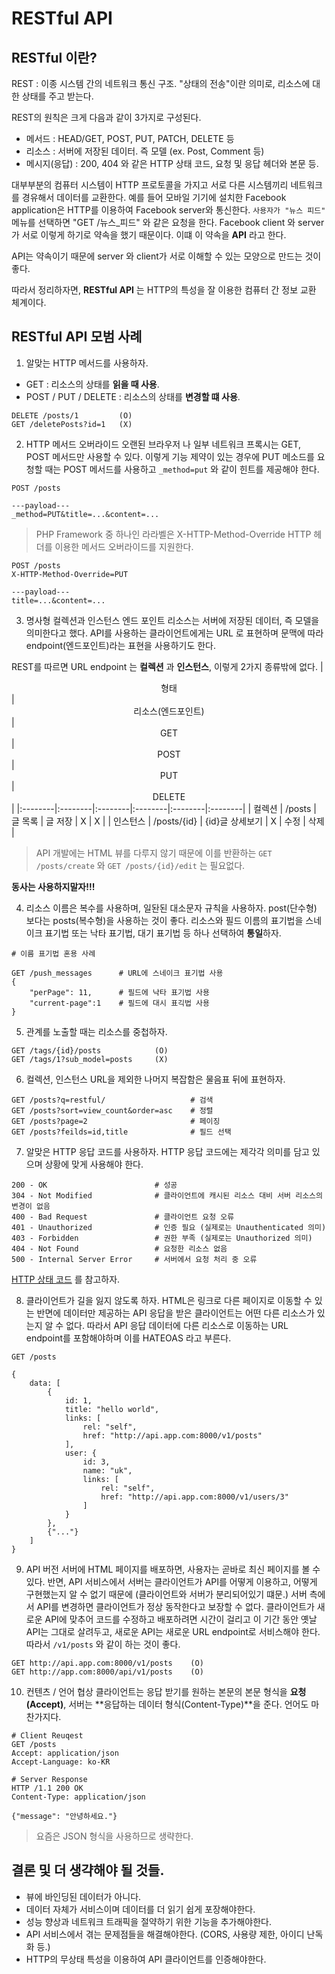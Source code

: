 # RESTful API

## RESTful 이란?

REST : 이종 시스템 간의 네트워크 통신 구조. "상태의 전송"이란 의미로, 리소스에 대한 상태를 주고 받는다.

REST의 원칙은 크게 다음과 같이 3가지로 구성된다.
- 메서드 : HEAD/GET, POST, PUT, PATCH, DELETE 등
- 리소스 : 서버에 저장된 데이터. 즉 모델 (ex. Post, Comment 등)
- 메시지(응답) : 200, 404 와 같은 HTTP 상태 코드, 요청 및 응답 헤더와 본문 등.

대부부분의 컴퓨터 시스템이 HTTP 프로토콜을 가지고 서로 다른 시스템끼리 네트워크를 경유해서 데이터를 교환한다. 예를 들어 모바일 기기에 설치한 Facebook application은 HTTP를 이용하여 Facebook server와 통신한다. `사용자가 "뉴스 피드"` 메뉴를 선택하면 "GET /뉴스_피드" 와 같은 요청을 한다. Facebook client 와 server 가 서로 이렇게 하기로 약속을 했기 때문이다. 이떄 이 약속을 **API** 라고 한다. 

API는 약속이기 때문에 server 와 client가 서로 이해할 수 있는 모양으로 만드는 것이 좋다.

따라서 정리하자면, **RESTful API** 는 HTTP의 특성을 잘 이용한 컴퓨터 간 정보 교환 체계이다.

## RESTful API 모범 사례

1. 알맞는 HTTP 메서드를 사용하자.
- GET : 리소스의 상태를 **읽을 때 사용**.
- POST / PUT / DELETE : 리소스의 상태를 **변경할 떄 사용**.

~~~
DELETE /posts/1         (O)
GET /deletePosts?id=1   (X) 
~~~

2. HTTP 메서드 오버라이드
오랜된 브라우저 나 일부 네트워크 프록시는 GET, POST 메서드만 사용할 수 있다. 이렇게 기능 제약이 있는 경우에 PUT 메소드를 요청할 때는 POST 메서드를 사용하고 `_method=put` 와 같이 힌트를 제공해야 한다.

~~~
POST /posts

---payload---
_method=PUT&title=...&content=...
~~~

> PHP Framework 중 하나인 라라벨은 X-HTTP-Method-Override HTTP 헤더를 이용한 메서드 오버라이드를 지원한다.
~~~
POST /posts
X-HTTP-Method-Override=PUT

---payload---
title=...&content=...
~~~

3. 명사형 컬렉션과 인스턴스 엔드 포인트
리소스는 서버에 저장된 데이터, 즉 모델을 의미한다고 했다. API를 사용하는 클라이언트에게는 URL 로 표현하며 문맥에 따라 endpoint(엔드포인트)라는 표현을 사용하기도 한다.

REST를 따르면 URL endpoint 는 **컬렉션** 과 **인스턴스**, 이렇게 2가지 종류밖에 없다.
|  <center>형태</center> |  <center>리소스(엔드포인트)</center> |  <center>GET</center> |  <center>POST</center> |  <center>PUT</center> |  <center>DELETE</center> |
|:--------|:--------|:--------|:--------|:--------|:--------|
| 컬렉션 | /posts | 글 목록 | 글 저장 | X | X |
| 인스턴스 | /posts/{id} | {id}글 상세보기 | X | 수정 | 삭제 |

> API 개발에는 HTML 뷰를 다루지 않기 때문에 이를 반환하는 `GET /posts/create` 와 `GET /posts/{id}/edit` 는 필요없다.

**동사는 사용하지말자!!!** 

4. 리소스 이름은 복수를 사용하며, 일돤된 대소문자 규칙을 사용하자.
post(단수형) 보다는 posts(복수형)을 사용하는 것이 좋다. 리소스와 필드 이름의 표기법을 스네이크 표기법 또는 낙타 표기법, 대기 표기법 등 하나 선택하여 **통일**하자.

~~~
# 이름 표기법 혼용 사례

GET /push_messages      # URL에 스네이크 표기법 사용
{
    "perPage": 11,      # 필드에 낙타 표기법 사용
    "current-page":1    # 필드에 대시 표긱법 사용
}
~~~

5. 관계를 노출할 때는 리소스를 중첩하자.

~~~
GET /tags/{id}/posts            (O)
GET /tags/1?sub_model=posts     (X)
~~~

6. 컬렉션, 인스턴스 URL을 제외한 나머지 복잡함은 물음표 뒤에 표현하자.

~~~
GET /posts?q=restful/                   # 검색
GET /posts?sort=view_count&order=asc    # 정렬
GET /posts?page=2                       # 페이징
GET /posts?feilds=id,title              # 필드 선택
~~~

7. 알맞은 HTTP 응답 코드를 사용하자.
HTTP 응답 코드에는 제각각 의미를 담고 있으며 상황에 맞게 사용해야 한다.

~~~
200 - OK                        # 성공
304 - Not Modified              # 클라이언트에 캐시된 리소스 대비 서버 리소스의 변경이 없음
400 - Bad Request               # 클라이언트 요청 오류
401 - Unauthorized              # 인증 필요 (실제로는 Unauthenticated 의미)
403 - Forbidden                 # 권한 부족 (실제로는 Unauthorized 의미)
404 - Not Found                 # 요청한 리소스 없음
500 - Internal Server Error     # 서버에서 요청 처리 중 오류
~~~
[HTTP 상태 코드](https://ko.wikipedia.org/wiki/HTTP_%EC%83%81%ED%83%9C_%EC%BD%94%EB%93%9C) 를 참고하자.

8. 클라이언트가 길을 잃지 않도록 하자.
HTML은 링크로 다른 페이지로 이동할 수 있는 반면에 데이터만 제공하는 API 응답을 받은 클라이언트는 어떤 다른 리소스가 있는지 알 수 없다. 따라서 API 응답 데이터에 다른 리소스로 이동하는 URL endpoint를 포함해야하며 이를 HATEOAS 라고 부른다.

~~~
GET /posts

{
    data: [
        {
            id: 1,
            title: "hello world",
            links: [
                rel: "self",
                href: "http://api.app.com:8000/v1/posts"
            ],
            user: {
                id: 3,
                name: "uk",
                links: [
                    rel: "self",
                    href: "http://api.app.com:8000/v1/users/3"
                ]
            }
        },
        {"..."}
    ]
}
~~~

9. API 버전
서버에 HTML 페이지를 배포하면, 사용자는 곧바로 최신 페이지를 볼 수 있다. 반면, API 서비스에서 서버는 클라이언트가 API를 어떻게 이용하고, 어떻게 구현했는지 알 수 없기 때문에 (클라이언트와 서버가 분리되어있기 떄문.) 서버 측에서 API를 변경하면 클라이언트가 정상 동작한다고 보장할 수 없다. 클라이언트가 새로운 API에 맞추어 코드를 수정하고 배포하려면 시간이 걸리고 이 기간 동안 옛날 API는 그대로 살려두고, 새로운 API는 새로운 URL endpoint로 서비스해야 한다. 따라서 `/v1/posts` 와 같이 하는 것이 좋다.

~~~
GET http://api.app.com:8000/v1/posts    (O)
GET http://app.com:8000/api/v1/posts    (O)
~~~

10. 컨텐츠 / 언어 협상
클라이언트는 응답 받기를 원하는 본문의 본문 형식을 **요청(Accept)**, 서버는 **응답하는 데이터 형식(Content-Type)**을 준다. 언어도 마찬가지다.

~~~
# Client Reuqest
GET /posts
Accept: application/json
Accept-Language: ko-KR

# Server Response
HTTP /1.1 200 OK
Content-Type: application/json

{"message": "안녕하세요."}
~~~

> 요즘은 JSON 형식을 사용하므로 생략한다.

## 결론 및 더 생갹해야 될 것들.
- 뷰에 바인딩된 데이터가 아니다.
- 데이터 자체가 서비스이며 데이터를 더 읽기 쉽게 포장해야한다.
- 성능 향상과 네트워크 트래픽을 절약하기 위한 기능을 추가해야한다.
- API 서비스에서 겪는 문제점들을 해결해야한다. (CORS, 사용량 제한, 아이디 난독화 등.)
- HTTP의 무상태 특성을 이용하여 API 클라이언트를 인증해야한다.

